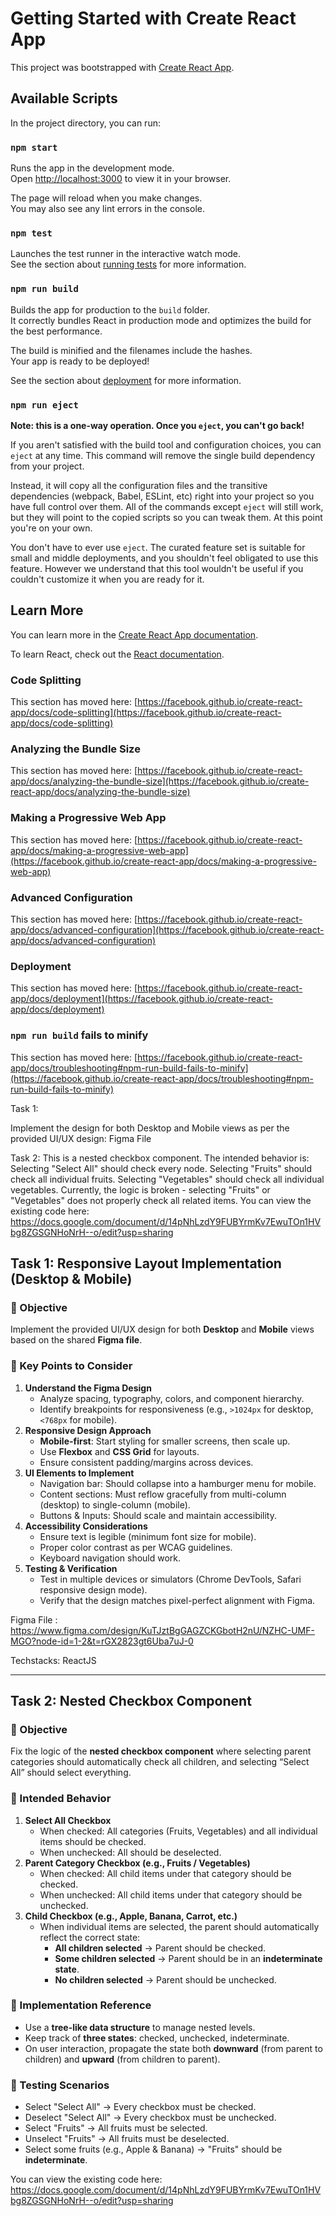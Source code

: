 # Getting Started with Create React App

This project was bootstrapped with [Create React App](https://github.com/facebook/create-react-app).

## Available Scripts

In the project directory, you can run:

### `npm start`

Runs the app in the development mode.\
Open [http://localhost:3000](http://localhost:3000) to view it in your browser.

The page will reload when you make changes.\
You may also see any lint errors in the console.

### `npm test`

Launches the test runner in the interactive watch mode.\
See the section about [running tests](https://facebook.github.io/create-react-app/docs/running-tests) for more information.

### `npm run build`

Builds the app for production to the `build` folder.\
It correctly bundles React in production mode and optimizes the build for the best performance.

The build is minified and the filenames include the hashes.\
Your app is ready to be deployed!

See the section about [deployment](https://facebook.github.io/create-react-app/docs/deployment) for more information.

### `npm run eject`

**Note: this is a one-way operation. Once you `eject`, you can't go back!**

If you aren't satisfied with the build tool and configuration choices, you can `eject` at any time. This command will remove the single build dependency from your project.

Instead, it will copy all the configuration files and the transitive dependencies (webpack, Babel, ESLint, etc) right into your project so you have full control over them. All of the commands except `eject` will still work, but they will point to the copied scripts so you can tweak them. At this point you're on your own.

You don't have to ever use `eject`. The curated feature set is suitable for small and middle deployments, and you shouldn't feel obligated to use this feature. However we understand that this tool wouldn't be useful if you couldn't customize it when you are ready for it.

## Learn More

You can learn more in the [Create React App documentation](https://facebook.github.io/create-react-app/docs/getting-started).

To learn React, check out the [React documentation](https://reactjs.org/).

### Code Splitting

This section has moved here: [https://facebook.github.io/create-react-app/docs/code-splitting](https://facebook.github.io/create-react-app/docs/code-splitting)

### Analyzing the Bundle Size

This section has moved here: [https://facebook.github.io/create-react-app/docs/analyzing-the-bundle-size](https://facebook.github.io/create-react-app/docs/analyzing-the-bundle-size)

### Making a Progressive Web App

This section has moved here: [https://facebook.github.io/create-react-app/docs/making-a-progressive-web-app](https://facebook.github.io/create-react-app/docs/making-a-progressive-web-app)

### Advanced Configuration

This section has moved here: [https://facebook.github.io/create-react-app/docs/advanced-configuration](https://facebook.github.io/create-react-app/docs/advanced-configuration)

### Deployment

This section has moved here: [https://facebook.github.io/create-react-app/docs/deployment](https://facebook.github.io/create-react-app/docs/deployment)

### `npm run build` fails to minify

This section has moved here: [https://facebook.github.io/create-react-app/docs/troubleshooting#npm-run-build-fails-to-minify](https://facebook.github.io/create-react-app/docs/troubleshooting#npm-run-build-fails-to-minify)


Task 1:

Implement the design for both Desktop and Mobile views as per the provided UI/UX design: Figma File

Task 2:
This is a nested checkbox component. The intended behavior is:
Selecting "Select All" should check every node.
Selecting "Fruits" should check all individual fruits.
Selecting "Vegetables" should check all individual vegetables.
Currently, the logic is broken - selecting "Fruits" or "Vegetables" does not properly check all related items.
You can view the existing code here: https://docs.google.com/document/d/14pNhLzdY9FUBYrmKv7EwuTOn1HVbg8ZGSGNHoNrH--o/edit?usp=sharing


## **Task 1: Responsive Layout Implementation (Desktop & Mobile)**

### 🎯 Objective

Implement the provided UI/UX design for both **Desktop** and **Mobile** views based on the shared **Figma file**.

### 📌 Key Points to Consider

1. **Understand the Figma Design**
    - Analyze spacing, typography, colors, and component hierarchy.
    - Identify breakpoints for responsiveness (e.g., `>1024px` for desktop, `<768px` for mobile).
2. **Responsive Design Approach**
    - **Mobile-first**: Start styling for smaller screens, then scale up.
    - Use **Flexbox** and **CSS Grid** for layouts.
    - Ensure consistent padding/margins across devices.
3. **UI Elements to Implement**
    - Navigation bar: Should collapse into a hamburger menu for mobile.
    - Content sections: Must reflow gracefully from multi-column (desktop) to single-column (mobile).
    - Buttons & Inputs: Should scale and maintain accessibility.
4. **Accessibility Considerations**
    - Ensure text is legible (minimum font size for mobile).
    - Proper color contrast as per WCAG guidelines.
    - Keyboard navigation should work.
5. **Testing & Verification**
    - Test in multiple devices or simulators (Chrome DevTools, Safari responsive design mode).
    - Verify that the design matches pixel-perfect alignment with Figma.

Figma File : https://www.figma.com/design/KuTJztBgGAGZCKGbotH2nU/NZHC-UMF-MGO?node-id=1-2&t=rGX2823gt6Uba7uJ-0

Techstacks: ReactJS

---

## **Task 2: Nested Checkbox Component**

### 🎯 Objective

Fix the logic of the **nested checkbox component** where selecting parent categories should automatically check all children, and selecting “Select All” should select everything.

### 📌 Intended Behavior

1. **Select All Checkbox**
    - When checked: All categories (Fruits, Vegetables) and all individual items should be checked.
    - When unchecked: All should be deselected.
2. **Parent Category Checkbox (e.g., Fruits / Vegetables)**
    - When checked: All child items under that category should be checked.
    - When unchecked: All child items under that category should be unchecked.
3. **Child Checkbox (e.g., Apple, Banana, Carrot, etc.)**
    - When individual items are selected, the parent should automatically reflect the correct state:
        - **All children selected** → Parent should be checked.
        - **Some children selected** → Parent should be in an **indeterminate state**.
        - **No children selected** → Parent should be unchecked.

### 📌 Implementation Reference

- Use a **tree-like data structure** to manage nested levels.
- Keep track of **three states**: checked, unchecked, indeterminate.
- On user interaction, propagate the state both **downward** (from parent to children) and **upward** (from children to parent).

### 📌 Testing Scenarios

- Select "Select All" → Every checkbox must be checked.
- Deselect "Select All" → Every checkbox must be unchecked.
- Select "Fruits" → All fruits must be selected.
- Unselect "Fruits" → All fruits must be deselected.
- Select some fruits (e.g., Apple & Banana) → "Fruits" should be **indeterminate**.

You can view the existing code here: https://docs.google.com/document/d/14pNhLzdY9FUBYrmKv7EwuTOn1HVbg8ZGSGNHoNrH--o/edit?usp=sharing
